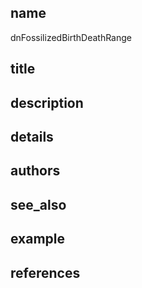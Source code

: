 ## name
dnFossilizedBirthDeathRange
## title
## description
## details
## authors
## see_also
## example
## references
